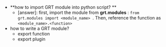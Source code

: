 * **how to import GRT module into python script? **
  * [answer]: first, import the module from **grt.modules** : ```from grt.modules import <module_name> ```. Then, reference the function as ```<module_name>.<function>```
* how to write a GRT module?
  * export function
  * export plugin
